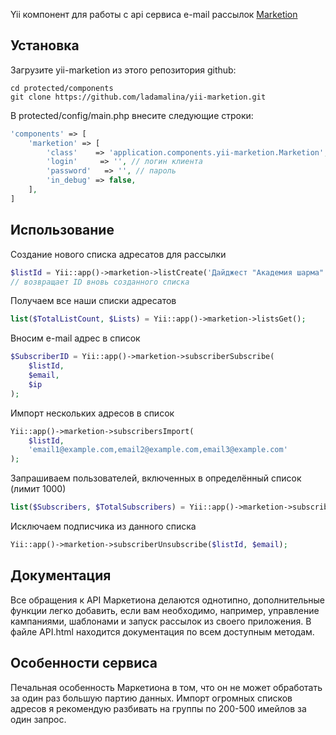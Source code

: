 Yii компонент для работы с api сервиса e-mail рассылок [Marketion](http://marketion.ru)

## Установка

Загрузите yii-marketion из этого репозитория github:

    cd protected/components
    git clone https://github.com/ladamalina/yii-marketion.git

В protected/config/main.php внесите следующие строки:

```php
'components' => [
    'marketion' => [
        'class'    => 'application.components.yii-marketion.Marketion',
        'login'     => '', // логин клиента
        'password'   => '', // пароль
        'in_debug' => false,
    ],
]
```

## Использование

Создание нового списка адресатов для рассылки

```php
$listId = Yii::app()->marketion->listCreate('Дайджест "Академия шарма"');
// возвращает ID вновь созданного списка
```

Получаем все наши списки адресатов

```php
list($TotalListCount, $Lists) = Yii::app()->marketion->listsGet();
```

Вносим e-mail адрес в список

```php
$SubscriberID = Yii::app()->marketion->subscriberSubscribe(
    $listId,
    $email,
    $ip
);
```

Импорт нескольких адресов в список

```php
Yii::app()->marketion->subscribersImport(
    $listId,
    'email1@example.com,email2@example.com,email3@example.com'
);
```

Запрашиваем пользователей, включенных в определённый список (лимит 1000)

```php
list($Subscribers, $TotalSubscribers) = Yii::app()->marketion->subscribersGet($listId);
```

Исключаем подписчика из данного списка

```php
Yii::app()->marketion->subscriberUnsubscribe($listId, $email);
```

## Документация
Все обращения к API Маркетиона делаются однотипно, дополнительные функции легко добавить, если вам необходимо, например, управление кампаниями, шаблонами и запуск рассылок из своего приложения. В файле API.html находится документация по всем доступным методам.

## Особенности сервиса
Печальная особенность Маркетиона в том, что он не может обработать за один раз большую партию данных. Импорт огромных списков адресов я рекомендую разбивать на группы по 200-500 имейлов за один запрос.
